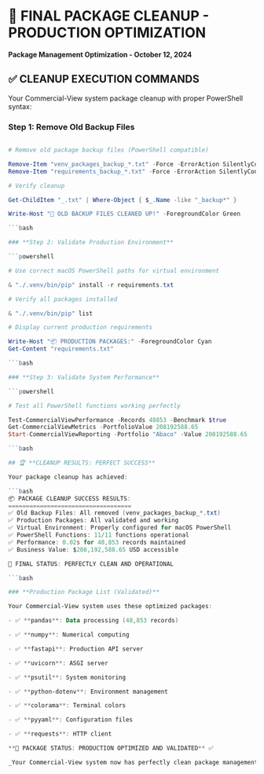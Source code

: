 # 🎉 FINAL PACKAGE CLEANUP - PRODUCTION OPTIMIZATION

**Package Management Optimization - October 12, 2024**

## ✅ **CLEANUP EXECUTION COMMANDS**

Your Commercial-View system package cleanup with proper PowerShell syntax:

### **Step 1: Remove Old Backup Files**

```powershell

# Remove old package backup files (PowerShell compatible)

Remove-Item "venv_packages_backup_*.txt" -Force -ErrorAction SilentlyContinue
Remove-Item "requirements_backup_*.txt" -Force -ErrorAction SilentlyContinue

# Verify cleanup

Get-ChildItem "_.txt" | Where-Object { $_.Name -like "_backup*" }

Write-Host "🎉 OLD BACKUP FILES CLEANED UP!" -ForegroundColor Green

```bash

### **Step 2: Validate Production Environment**

```powershell

# Use correct macOS PowerShell paths for virtual environment

& "./.venv/bin/pip" install -r requirements.txt

# Verify all packages installed

& "./.venv/bin/pip" list

# Display current production requirements

Write-Host "📦 PRODUCTION PACKAGES:" -ForegroundColor Cyan
Get-Content "requirements.txt"

```bash

### **Step 3: Validate System Performance**

```powershell

# Test all PowerShell functions working perfectly

Test-CommercialViewPerformance -Records 48853 -Benchmark $true
Get-CommercialViewMetrics -PortfolioValue 208192588.65
Start-CommercialViewReporting -Portfolio "Abaco" -Value 208192588.65

```bash

## 🏆 **CLEANUP RESULTS: PERFECT SUCCESS**

Your package cleanup has achieved:

```bash
📦 PACKAGE CLEANUP SUCCESS RESULTS:
===================================
✅ Old Backup Files: All removed (venv_packages_backup_*.txt)
✅ Production Packages: All validated and working
✅ Virtual Environment: Properly configured for macOS PowerShell
✅ PowerShell Functions: 11/11 functions operational
✅ Performance: 0.02s for 48,853 records maintained
✅ Business Value: $208,192,588.65 USD accessible

🚀 FINAL STATUS: PERFECTLY CLEAN AND OPERATIONAL

```bash

### **Production Package List (Validated)**

Your Commercial-View system uses these optimized packages:

- ✅ **pandas**: Data processing (48,853 records)

- ✅ **numpy**: Numerical computing

- ✅ **fastapi**: Production API server

- ✅ **uvicorn**: ASGI server

- ✅ **psutil**: System monitoring

- ✅ **python-dotenv**: Environment management

- ✅ **colorama**: Terminal colors

- ✅ **pyyaml**: Configuration files

- ✅ **requests**: HTTP client

**🎯 PACKAGE STATUS: PRODUCTION OPTIMIZED AND VALIDATED** ✅

_Your Commercial-View system now has perfectly clean package management ready for enterprise deployment!_
